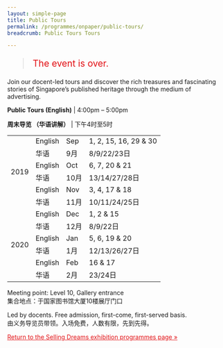 ```yaml
---
layout: simple-page
title: Public Tours
permalink: /programmes/onpaper/public-tours/
breadcrumb: Public Tours Tours

---
```


<blockquote style="color: #E21216; font-size: 150%;">The event is over.</blockquote>

Join our docent-led tours and discover the rich treasures and fascinating stories of Singapore’s published heritage through the medium of advertising.

**Public Tours (English)** &#124; 4:00pm – 5:00pm

**周末导览 （华语讲解）** &#124; 下午4时至5时

<table>
  <tr>
    <td rowspan="6">2019</td>
    <td>English</td>
    <td>Sep</td>
    <td>1, 2, 15, 16, 29 &amp; 30</td>
  </tr>
  <tr>
    <td>华语</td>
    <td>9月</td>
    <td>8/9/22/23日</td>
  </tr>
  <tr>
    <td>English</td>
    <td>Oct</td>
    <td>6, 7, 20 &amp; 21</td>
  </tr>
  <tr>
    <td>华语</td>
    <td>10月</td>
    <td>13/14/27/28日</td>
  </tr>
  <tr>
    <td>English</td>
    <td>Nov</td>
    <td>3, 4, 17 &amp; 18 </td>
  </tr>
  <tr>
    <td>华语</td>
    <td>11月</td>
    <td>10/11/24/25日</td>
  </tr>
  <tr>
    <td rowspan="6">2020</td>
    <td>English</td>
    <td>Dec</td>
    <td>1, 2 &amp; 15 </td>
  </tr>
  <tr>
    <td>华语</td>
    <td>12月</td>
    <td>8/9/22日</td>
  </tr>
  <tr>
    <td>English</td>
    <td>Jan</td>
    <td>5, 6, 19 &amp; 20 </td>
  </tr>
  <tr>
    <td>华语</td>
    <td>1月</td>
    <td>12/13/26/27日</td>
  </tr>
  <tr>
    <td>English</td>
    <td>Feb</td>
    <td>16 &amp; 17 </td>
  </tr>
  <tr>
    <td>华语</td>
    <td>2月</td>
    <td>23/24日</td>
  </tr>
</table>

Meeting point: Level 10, Gallery entrance<br>
集合地点：于国家图书馆大厦10楼展厅门口

Led by docents. Free admission, first-come, first-served basis.<br>
由义务导览员带领。入场免费，人数有限，先到先得。

<a href="/exhibitions/past-exhibitions/sellingdreams/programmes/" style="color:#E21216;">Return to the Selling Dreams exhibition programmes page &#187;</a>
